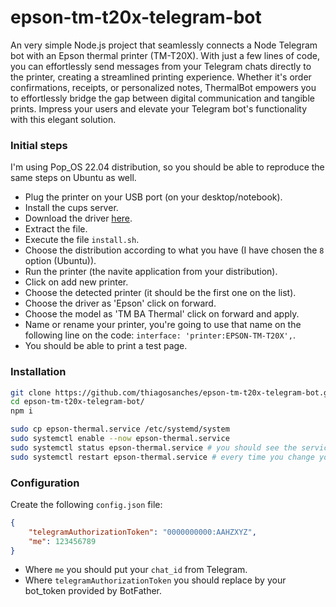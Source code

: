 # epson-tm-t20x-telegram-bot
An very simple Node.js project that seamlessly connects a Node Telegram bot with an Epson thermal printer (TM-T20X). With just a few lines of code, you can effortlessly send messages from your Telegram chats directly to the printer, creating a streamlined printing experience. Whether it's order confirmations, receipts, or personalized notes, ThermalBot empowers you to effortlessly bridge the gap between digital communication and tangible prints. Impress your users and elevate your Telegram bot's functionality with this elegant solution.

### Initial steps

I'm using Pop_OS 22.04 distribution, so you should be able to reproduce the same steps on Ubuntu as well.

- Plug the printer on your USB port (on your desktop/notebook).
- Install the cups server.
- Download the driver [here](https://www.epson-biz.com/modules/pos/index.php?page=single_soft&cid=5012).
- Extract the file.
- Execute the file `install.sh`.
- Choose the distribution according to what you have (I have chosen the `8` option (Ubuntu)).
- Run the printer (the navite application from your distribution).
- Click on add new printer.
- Choose the detected printer (it should be the first one on the list).
- Choose the driver as 'Epson' click on forward.
- Choose the model as 'TM BA Thermal' click on forward and apply.
- Name or rename your printer, you're going to use that name on the following line on the code: `interface: 'printer:EPSON-TM-T20X',`.
- You should be able to print a test page.

### Installation
```bash
git clone https://github.com/thiagosanches/epson-tm-t20x-telegram-bot.git
cd epson-tm-t20x-telegram-bot/
npm i

sudo cp epson-thermal.service /etc/systemd/system
sudo systemctl enable --now epson-thermal.service
sudo systemctl status epson-thermal.service # you should see the service running.
sudo systemctl restart epson-thermal.service # every time you change your index.js you must restart the service to apply the changes.
```

### Configuration
Create the following `config.json` file:

```json
{
    "telegramAuthorizationToken": "0000000000:AAHZXYZ",
    "me": 123456789
}
```

- Where `me` you should put your `chat_id` from Telegram.
- Where `telegramAuthorizationToken` you should replace by your bot_token provided by BotFather.
